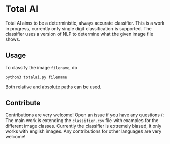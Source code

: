 # Total AI

Total AI aims to be a deterministic, always accurate classifier. This is a work in
progress, currently only single digit classification is supported. The classifier uses a
version of NLP to determine what the given image file shows.

## Usage

To classify the image `filename`, do

```sh
python3 totalai.py filename
```

Both relative and absolute paths can be used.

## Contribute

Contributions are very welcome! Open an issue if you have any questions (: The main work
is extending the `classifier.csv` file with examples for the different image classes.
Currently the classifier is extremely biased, it only works with english images. Any
contributions for other languages are very welcome!
